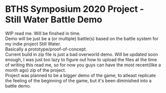 # BTHS Symposium 2020 Project - Still Water Battle Demo
WIP read me. Will be finshed in time.  
Demo will be just be a (or multiple) battle(s) based on the battle system for my indie project Still Water.  
Basically a prototype/proof-of-concept.  
Current build in zip file is just a bad overworld demo. Will be updated soon enough, I was just too lazy to figure out how to upload the files at the time of writing this read me, so for now you guys can have the most recent(like a month ago) zip of the project.  
Project was planned to be a bigger demo of the game, to atleast replicate the feeling of the beginning of the game, but it's been diminished into a battle demo.  
